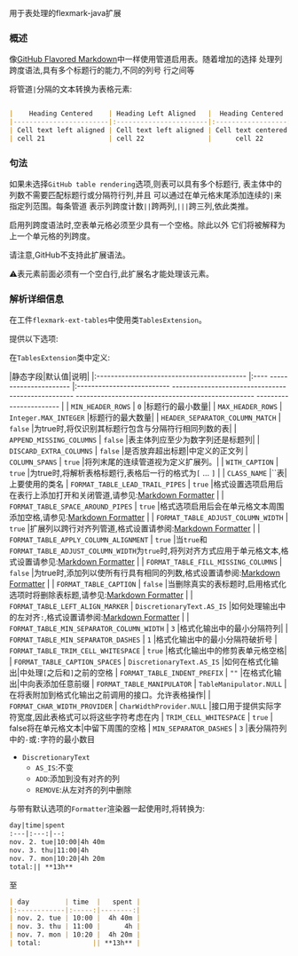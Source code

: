 用于表处理的flexmark-java扩展

### 概述

像[GitHub Flavored Markdown][gfm-tables]中一样使用管道启用表。随着增加的选择
处理列跨度语法,具有多个标题行的能力,不同的列号
行之间等

将管道`|`分隔的文本转换为表格元素:

```markdown

|    Heading Centered    | Heading Left Aligned   |  Heading Centered  |   Heading Right Aligned |
|------------------------|:-----------------------|:------------------:|------------------------:|
| Cell text left aligned | Cell text left aligned | Cell text centered | Cell text right aligned |
| cell 21                | cell 22                |      cell 22       |                 cell 22 |

```

### 句法

如果未选择`GitHub table rendering`选项,则表可以具有多个标题行,
表主体中的列数不需要匹配标题行或分隔符行列,并且
可以通过在单元格末尾添加连续的`|`来指定列范围。每条管道
表示列跨度计数`||`跨两列,`|||`跨三列,依此类推。

启用列跨度语法时,空表单元格必须至少具有一个空格。除此以外
它们将被解释为上一个单元格的列跨度。

请注意,GitHub不支持此扩展语法。

:warning:表元素前面必须有一个空白行,此扩展名才能处理该元素。

### 解析详细信息

在工件`flexmark-ext-tables`中使用类`TablesExtension`。

提供以下选项:

在`TablesExtension`类中定义:

|静态字段|默认值|说明|
|:------------------------------------------ |:---- ---------------------- |:-------------------------- -------------------------------------------------- -------------------------------------------------- ----------------------- |
| `MIN_HEADER_ROWS` | `0` |标题行的最小数量|
| `MAX_HEADER_ROWS` | `Integer.MAX_INTEGER` |标题行的最大数量|
| `HEADER_SEPARATOR_COLUMN_MATCH` | `false` |为true时,将仅识别其标题行包含与分隔符行相同列数的表|
| `APPEND_MISSING_COLUMNS` | `false` |表主体列应至少为数字列还是标题列|
| `DISCARD_EXTRA_COLUMNS` | `false` |是否放弃超出标题|中定义的正文列
| `COLUMN_SPANS` | `true` |将列末尾的连续管道视为定义扩展列。|
| `WITH_CAPTION` | `true` |为true时,将解析表格标题行,表格后一行的格式为`[` ... `]` |
| `CLASS_NAME` |``表|上要使用的类名
| `FORMAT_TABLE_LEAD_TRAIL_PIPES` | `true` |格式设置选项启用后在表行上添加打开和关闭管道,请参见:[Markdown Formatter](Markdown-Formatter) |
| `FORMAT_TABLE_SPACE_AROUND_PIPES` | `true` |格式选项启用后会在单元格文本周围添加空格,请参见:[Markdown Formatter](Markdown-Formatter) |
| `FORMAT_TABLE_ADJUST_COLUMN_WIDTH` | `true` |扩展列以跨行对齐列管道,格式设置请参阅:[Markdown Formatter](Markdown-Formatter) |
| `FORMAT_TABLE_APPLY_COLUMN_ALIGNMENT` | `true` |当`true`和`FORMAT_TABLE_ADJUST_COLUMN_WIDTH`为`true`时,将列对齐方式应用于单元格文本,格式设置请参见:[Markdown Formatter](Markdown-Formatter) |
| `FORMAT_TABLE_FILL_MISSING_COLUMNS` | `false` |为true时,添加列以使所有行具有相同的列数,格式设置请参阅:[Markdown Formatter](Markdown-Formatter) |
| `FORMAT_TABLE_CAPTION` | `false` |当删除真实的表标题时,启用格式化选项时将删除表标题,请参见:[Markdown Formatter](Markdown-Formatter) |
| `FORMAT_TABLE_LEFT_ALIGN_MARKER` | `DiscretionaryText.AS_IS` |如何处理输出中的左对齐`:`,格式设置请参阅:[Markdown Formatter](Markdown-Formatter) |
| `FORMAT_TABLE_MIN_SEPARATOR_COLUMN_WIDTH` | `3` |格式化输出中的最小分隔符列|
| `FORMAT_TABLE_MIN_SEPARATOR_DASHES` | `1` |格式化输出中的最小分隔符破折号
| `FORMAT_TABLE_TRIM_CELL_WHITESPACE` | `true` |格式化输出中的修剪表单元格空格|
| `FORMAT_TABLE_CAPTION_SPACES` | `DiscretionaryText.AS_IS` |如何在格式化输出|中处理`[`之后和`]`之前的空格
| `FORMAT_TABLE_INDENT_PREFIX` | `""` |在格式化输出|中向表添加任意前缀
| `FORMAT_TABLE_MANIPULATOR` | `TableManipulator.NULL` |在将表附加到格式化输出之前调用的接口。允许表格操作|
| `FORMAT_CHAR_WIDTH_PROVIDER` | `CharWidthProvider.NULL` |接口用于提供实际字符宽度,因此表格式可以将这些字符考虑在内
| `TRIM_CELL_WHITESPACE` | `true` | false将在单元格文本|中留下周围的空格
| `MIN_SEPARATOR_DASHES` | `3` |表分隔符列中的`-`或`:`字符的最小数目

* `DiscretionaryText`
  * `AS_IS`:不变
  * `ADD`:添加到没有对齐的列
  * `REMOVE`:从左对齐的列中删除

与带有默认选项的`Formatter`渲染器一起使用时,将转换为:

```markdown
day|time|spent
:---|:---:|--:
nov. 2. tue|10:00|4h 40m
nov. 3. thu|11:00|4h
nov. 7. mon|10:20|4h 20m
total:|| **13h**
```

至

```markdown
| day         | time  |   spent |
|:------------|:-----:|--------:|
| nov. 2. tue | 10:00 |  4h 40m |
| nov. 3. thu | 11:00 |      4h |
| nov. 7. mon | 10:20 |  4h 20m |
| total:             || **13h** |

```

[gfm-tables]: https://help.github.com/articles/organizing-information-with-tables/